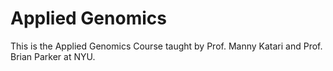 # Applied Genomics
This is the Applied Genomics Course taught by Prof. Manny Katari and Prof. Brian Parker at NYU.
